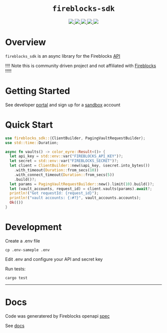 <div align="center">
  <h1><code>fireblocks-sdk</code></h1>
  <a href="https://docs.rs/fireblocks-sdk/">
    <img src="https://docs.rs/fireblocks-sdk/badge.svg">
  </a>
  <a href="https://github.com/dougEfresh/fireblocks-sdk-rs/actions">
    <img src="https://github.com/dougEfresh/fireblocks-sdk-rs/workflows/Continuous%20integration/badge.svg">
  </a>
  <a href="https://deps.rs/repo/github/dougEfresh/fireblocks-sdk-rs">
    <img src="https://deps.rs/repo/github/dougEfresh/fireblocks-sdk-rs/status.svg" >
  </a>
  <a href="https://codecov.io/github/dougEfresh/fireblocks-sdk-rs" > 
   <img src="https://codecov.io/github/dougEfresh/fireblocks-sdk-rs/graph/badge.svg?token=dILa1k9tlW"/> 
 </a>
  <a href="https://crates.io/crates/fireblocks-sdk">
    <img src="https://img.shields.io/crates/v/fireblocks-sdk.svg">
  </a>
</div>


# Overview

`fireblocks_sdk` is an async library for the Fireblocks [API](https://docs.fireblocks.com/api/swagger-ui/#)

!!!! Note this is community driven project and not affiliated with [Fireblocks](https://fireblocks.io) !!!!! 

# Getting Started 

See developer [portal](https://developers.fireblocks.com/docs/introduction) and sign up for a [sandbox](https://developers.fireblocks.com/docs/sandbox-quickstart) account

# Quick Start

```rust
use fireblocks_sdk::{ClientBuilder, PagingVaultRequestBuilder};
use std::time::Duration;

async fn vaults() -> color_eyre::Result<()> {
  let api_key = std::env::var("FIREBLOCKS_API_KEY")?;
  let secret = std::env::var("FIREBLOCKS_SECRET")?;
  let client = ClientBuilder::new(&api_key, &secret.into_bytes())
    .with_timeout(Duration::from_secs(10))
    .with_connect_timeout(Duration::from_secs(5))
    .build()?;
  let params = PagingVaultRequestBuilder::new().limit(10).build()?;
  let (vault_accounts, request_id) = client.vaults(params).await?;
  println!("Got requestId: {request_id}");
  println!("vault accounts: {:#?}", vault_accounts.accounts);
  Ok(())
}
```

# Development

Create a .env file
```shell
cp .env-sameple .env
```
Edit .env and configure your API and secret key

Run tests:
```shell
cargo test
```
---

# Docs 
 
Code was generatered by Fireblocks openapi [spec](https://raw.githubusercontent.com/fireblocks/fireblocks-openapi-spec/refs/heads/main/api-spec-v2.yaml)

See [docs](./docs/README.md)
